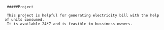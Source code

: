      #####Project     
     
     This project is helpful for generating electricity bill with the help of units consumed.
     It is available 24*7 and is feasible to bussiness owners.
